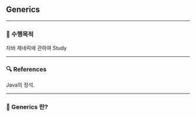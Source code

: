 ## Generics
***

### 🎯 수행목적

자바 제네릭에 관하여 Study

***

### 🔍 References

Java의 정석.

***

### 🚀 Generics 란?